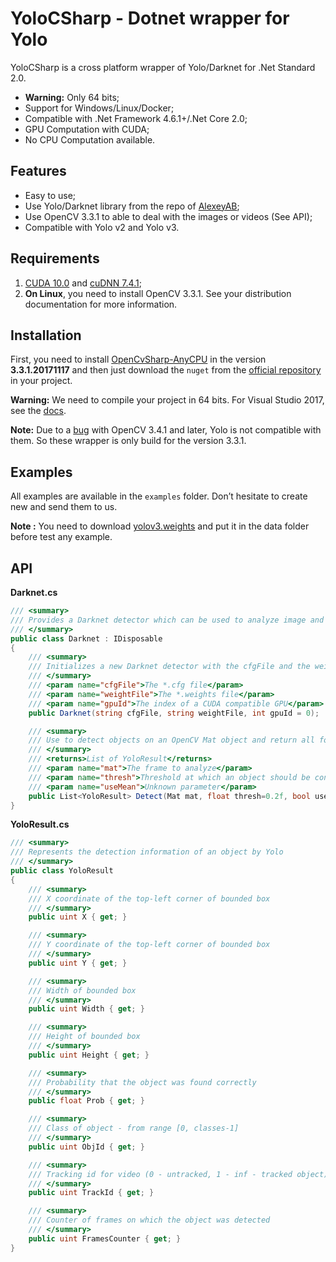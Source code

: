 # YoloCSharp -  Dotnet wrapper  for Yolo

YoloCSharp is a cross platform wrapper of Yolo/Darknet for .Net Standard 2.0.

- **Warning:** Only 64 bits;
- Support for Windows/Linux/Docker;
- Compatible with .Net Framework 4.6.1+/.Net Core 2.0;
- GPU Computation with CUDA;
- No CPU Computation available.

## Features

- Easy to use;
- Use Yolo/Darknet library from the repo of [AlexeyAB](https://github.com/AlexeyAB/darknet);
- Use OpenCV 3.3.1 to able to deal with the images or videos (See API);
- Compatible with Yolo v2 and Yolo v3.

## Requirements

1. [CUDA 10.0](https://developer.nvidia.com/cuda-downloads) and [cuDNN 7.4.1](https://developer.nvidia.com/cudnn);
2. **On Linux**, you need to install OpenCV 3.3.1. See your distribution documentation for more information.

## Installation

First, you need to install [OpenCvSharp-AnyCPU](https://github.com/shimat/opencvsharp) in the version **3.3.1.20171117** and then just download the `nuget` from the [official repository](nuget.org) in your project.

**Warning:** We need to compile your project in 64 bits. For Visual Studio 2017, see the [docs](https://docs.microsoft.com/en-us/visualstudio/ide/how-to-configure-projects-to-target-platforms?view=vs-2017).

**Note:** Due to a [bug](https://github.com/AlexeyAB/darknet/issues/500#issuecomment-375927822) with OpenCV 3.4.1 and later, Yolo is not compatible with them. So these wrapper is only build for the version 3.3.1.

## Examples

All examples are available in the `examples` folder. Don’t hesitate to create new and send them to us.

**Note :** You need to download [yolov3.weights](https://pjreddie.com/media/files/yolov3.weights) and put it in the data folder before test any example. 

## API

**Darknet.cs**

```csharp
/// <summary>
/// Provides a Darknet detector which can be used to analyze image and find all detectable objects inside
/// </summary>
public class Darknet : IDisposable
{
	/// <summary>
	/// Initializes a new Darknet detector with the cfgFile and the weightFile
	/// </summary>
	/// <param name="cfgFile">The *.cfg file</param>
	/// <param name="weightFile">The *.weights file</param>
	/// <param name="gpuId">The index of a CUDA compatible GPU</param>
	public Darknet(string cfgFile, string weightFile, int gpuId = 0);

	/// <summary>
	/// Use to detect objects on an OpenCV Mat object and return all found objects
	/// </summary>
	/// <returns>List of YoloResult</returns>
	/// <param name="mat">The frame to analyze</param>
	/// <param name="thresh">Threshold at which an object should be confirmed</param>
	/// <param name="useMean">Unknown parameter</param>
	public List<YoloResult> Detect(Mat mat, float thresh=0.2f, bool useMean=false);
}
```

**YoloResult.cs**

```csharp
/// <summary>
/// Represents the detection information of an object by Yolo
/// </summary>
public class YoloResult
{
	/// <summary>
	/// X coordinate of the top-left corner of bounded box
	/// </summary>
	public uint X { get; }

	/// <summary>
	/// Y coordinate of the top-left corner of bounded box
	/// </summary>
	public uint Y { get; }

	/// <summary>
	/// Width of bounded box
	/// </summary>
	public uint Width { get; }

	/// <summary>
	/// Height of bounded box
	/// </summary>
	public uint Height { get; }

	/// <summary>
	/// Probability that the object was found correctly
	/// </summary>
	public float Prob { get; }

	/// <summary>
	/// Class of object - from range [0, classes-1]
	/// </summary>
	public uint ObjId { get; }

	/// <summary>
	/// Tracking id for video (0 - untracked, 1 - inf - tracked object)
	/// </summary>
	public uint TrackId { get; }

	/// <summary>
	/// Counter of frames on which the object was detected
	/// </summary>
	public uint FramesCounter { get; }
}
```

